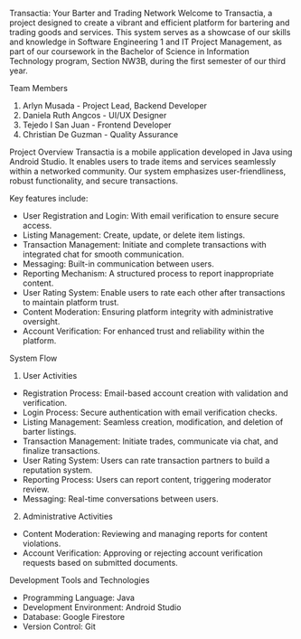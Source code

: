 Transactia: Your Barter and Trading Network
Welcome to Transactia, a project designed to create a vibrant and efficient platform for bartering and trading goods and services. This system serves as a showcase of our skills and knowledge in Software Engineering 1 and IT Project Management, as part of our coursework in the Bachelor of Science in Information Technology program, Section NW3B, during the first semester of our third year.

Team Members
1. Arlyn Musada - Project Lead, Backend Developer
2. Daniela Ruth Angcos - UI/UX Designer
3. Tejedo I San Juan - Frontend Developer
4. Christian De Guzman - Quality Assurance

Project Overview
Transactia is a mobile application developed in Java using Android Studio. It enables users to trade items and services seamlessly within a networked community. Our system emphasizes user-friendliness, robust functionality, and secure transactions.

Key features include:
- User Registration and Login: With email verification to ensure secure access.
- Listing Management: Create, update, or delete item listings.
- Transaction Management: Initiate and complete transactions with integrated chat for smooth communication.
- Messaging: Built-in communication between users.
- Reporting Mechanism: A structured process to report inappropriate content.
- User Rating System: Enable users to rate each other after transactions to maintain platform trust.
- Content Moderation: Ensuring platform integrity with administrative oversight.
- Account Verification: For enhanced trust and reliability within the platform.

System Flow
1. User Activities
- Registration Process: Email-based account creation with validation and verification.
- Login Process: Secure authentication with email verification checks.
- Listing Management: Seamless creation, modification, and deletion of barter listings.
- Transaction Management: Initiate trades, communicate via chat, and finalize transactions.
- User Rating System: Users can rate transaction partners to build a reputation system.
- Reporting Process: Users can report content, triggering moderator review.
- Messaging: Real-time conversations between users.
2. Administrative Activities
- Content Moderation: Reviewing and managing reports for content violations.
- Account Verification: Approving or rejecting account verification requests based on submitted documents.

Development Tools and Technologies
- Programming Language: Java
- Development Environment: Android Studio
- Database: Google Firestore
- Version Control: Git

